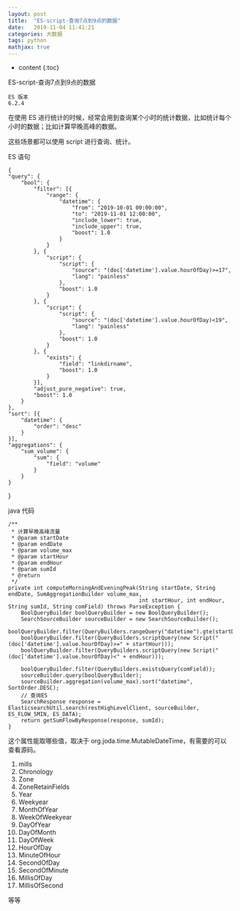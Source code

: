 ```yaml
---
layout: post
title:  "ES-script-查询7点到9点的数据"
date:   2019-11-04 11:41:21
categories: 大数据
tags: python
mathjax: true
---
```


* content
{:toc}

ES-script-查询7点到9点的数据





    ES 版本
    6.2.4

在使用 ES 进行统计的时候，经常会用到查询某个小时的统计数据，比如统计每个小时的数据；比如计算早晚高峰的数据。

这些场景都可以使用 script 进行查询、统计。


ES 语句

    {
	"query": {
		"bool": {
			"filter": [{
				"range": {
					"datetime": {
						"from": "2019-10-01 00:00:00",
						"to": "2019-11-01 12:00:00",
						"include_lower": true,
						"include_upper": true,
						"boost": 1.0
					}
				}
			}, {
				"script": {
					"script": {
						"source": "(doc['datetime'].value.hourOfDay)>=17",
						"lang": "painless"
					},
					"boost": 1.0
				}
			}, {
				"script": {
					"script": {
						"source": "(doc['datetime'].value.hourOfDay)<19",
						"lang": "painless"
					},
					"boost": 1.0
				}
			}, {
				"exists": {
					"field": "linkdirname",
					"boost": 1.0
				}
			}],
			"adjust_pure_negative": true,
			"boost": 1.0
		}
	},
	"sort": [{
		"datetime": {
			"order": "desc"
		}
	}],
	"aggregations": {
		"sum_volume": {
			"sum": {
				"field": "volume"
			}
		}
	}
}

java 代码
    
    
    /**
     * 计算早晚高峰流量
     * @param startDate
     * @param endDate
     * @param volume_max
     * @param startHour
     * @param endHour
     * @param sumId
     * @return
     */
    private int computeMorningAndEveningPeak(String startDate, String endDate, SumAggregationBuilder volume_max,
                                             int startHour, int endHour, String sumId, String comField) throws ParseException {
        BoolQueryBuilder boolQueryBuilder = new BoolQueryBuilder();
        SearchSourceBuilder sourceBuilder = new SearchSourceBuilder();
        boolQueryBuilder.filter(QueryBuilders.rangeQuery("datetime").gte(startDate).lte(endDate));
        boolQueryBuilder.filter(QueryBuilders.scriptQuery(new Script("(doc['datetime'].value.hourOfDay)>=" + startHour)));
        boolQueryBuilder.filter(QueryBuilders.scriptQuery(new Script("(doc['datetime'].value.hourOfDay)<" + endHour)));

        boolQueryBuilder.filter(QueryBuilders.existsQuery(comField));
        sourceBuilder.query(boolQueryBuilder);
        sourceBuilder.aggregation(volume_max).sort("datetime", SortOrder.DESC);
        // 查询ES
        SearchResponse response = ElasticsearchUtil.search(restHighLevelClient, sourceBuilder, ES_FLOW_5MIN, ES_DATA);
        return getSumFlowByResponse(response, sumId);
    }
    
    

这个属性能取哪些值，取决于 org.joda.time.MutableDateTime，有需要的可以查看源码。


1. mills
2. Chronology 
3. Zone
4. ZoneRetainFields
5. Year
6. Weekyear
7. MonthOfYear
8. WeekOfWeekyear
9. DayOfYear
10. DayOfMonth
11. DayOfWeek
12. HourOfDay
13. MinuteOfHour
14. SecondOfDay
15. SecondOfMinute
16. MillisOfDay
17. MillisOfSecond

等等